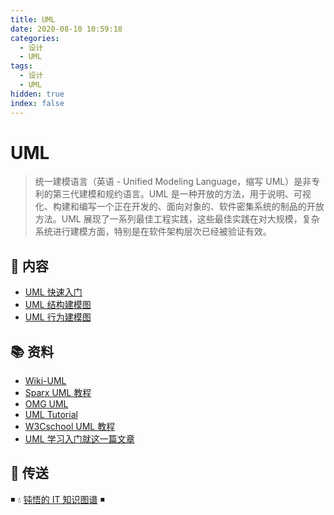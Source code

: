 ```yaml
---
title: UML
date: 2020-08-10 10:59:18
categories:
  - 设计
  - UML
tags:
  - 设计
  - UML
hidden: true
index: false
---
```


# UML

> 统一建模语言（英语 - Unified Modeling Language，缩写 UML）是非专利的第三代建模和规约语言。UML 是一种开放的方法，用于说明、可视化、构建和编写一个正在开发的、面向对象的、软件密集系统的制品的开放方法。UML 展现了一系列最佳工程实践，这些最佳实践在对大规模，复杂系统进行建模方面，特别是在软件架构层次已经被验证有效。

## 📖 内容

- [UML 快速入门](01.UML快速入门.md)
- [UML 结构建模图](02.UML结构建模图.md)
- [UML 行为建模图](03.UML行为建模图.md)

## 📚 资料

- [Wiki-UML](https://zh.wikipedia.org/wiki/统一建模语言)
- [Sparx UML 教程](https://sparxsystems.cn/resources/uml2_tutorial/index.html)
- [OMG UML](https://www.omg.org/spec/UML)
- [UML Tutorial](https://www.tutorialspoint.com/uml/index.htm)
- [W3Cschool UML 教程](https://www.w3cschool.cn/uml_tutorial/)
- [UML 学习入门就这一篇文章](https://blog.csdn.net/soft_zzti/article/details/79811923)

## 🚪 传送

◾ 💧 [钝悟的 IT 知识图谱](https://dunwu.github.io/waterdrop/) ◾
